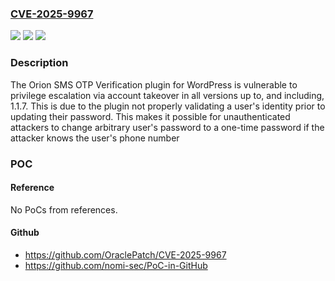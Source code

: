 ### [CVE-2025-9967](https://cve.mitre.org/cgi-bin/cvename.cgi?name=CVE-2025-9967)
![](https://img.shields.io/static/v1?label=Product&message=Orion%20SMS%20OTP%20Verification&color=blue)
![](https://img.shields.io/static/v1?label=Version&message=*%20&color=brightgreen)
![](https://img.shields.io/static/v1?label=Vulnerability&message=CWE-288%20Authentication%20Bypass%20Using%20an%20Alternate%20Path%20or%20Channel&color=brightgreen)

### Description

The Orion SMS OTP Verification plugin for WordPress is vulnerable to privilege escalation via account takeover in all versions up to, and including, 1.1.7. This is due to the plugin not properly validating a user's identity prior to updating their password. This makes it possible for unauthenticated attackers to change arbitrary user's password to a one-time password if the attacker knows the user's phone number

### POC

#### Reference
No PoCs from references.

#### Github
- https://github.com/OraclePatch/CVE-2025-9967
- https://github.com/nomi-sec/PoC-in-GitHub

